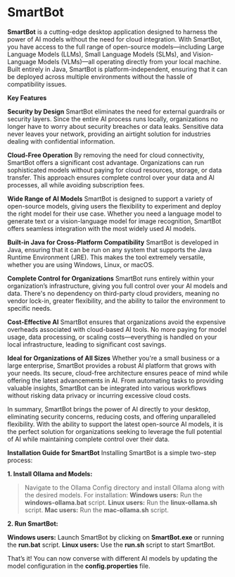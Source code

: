 # SmartBot

**SmartBot** is a cutting-edge desktop application designed to harness the power of AI models without the need for cloud integration. With SmartBot, you have access to the full range of open-source models—including Large Language Models (LLMs), Small Language Models (SLMs), and Vision-Language Models (VLMs)—all operating directly from your local machine. Built entirely in Java, SmartBot is platform-independent, ensuring that it can be deployed across multiple environments without the hassle of compatibility issues.

**Key Features**

**Security by Design** SmartBot eliminates the need for external guardrails or security layers. Since the entire AI process runs locally, organizations no longer have to worry about security breaches or data leaks. Sensitive data never leaves your network, providing an airtight solution for industries dealing with confidential information.

**Cloud-Free Operation** By removing the need for cloud connectivity, SmartBot offers a significant cost advantage. Organizations can run sophisticated models without paying for cloud resources, storage, or data transfer. This approach ensures complete control over your data and AI processes, all while avoiding subscription fees.

**Wide Range of AI Models** SmartBot is designed to support a variety of open-source models, giving users the flexibility to experiment and deploy the right model for their use case. Whether you need a language model to generate text or a vision-language model for image recognition, SmartBot offers seamless integration with the most widely used AI models.

**Built-in Java for Cross-Platform Compatibility** SmartBot is developed in Java, ensuring that it can be run on any system that supports the Java Runtime Environment (JRE). This makes the tool extremely versatile, whether you are using Windows, Linux, or macOS.

**Complete Control for Organizations** SmartBot runs entirely within your organization’s infrastructure, giving you full control over your AI models and data. There's no dependency on third-party cloud providers, meaning no vendor lock-in, greater flexibility, and the ability to tailor the environment to specific needs.

**Cost-Effective AI** SmartBot ensures that organizations avoid the expensive overheads associated with cloud-based AI tools. No more paying for model usage, data processing, or scaling costs—everything is handled on your local infrastructure, leading to significant cost savings.

**Ideal for Organizations of All Sizes**
Whether you're a small business or a large enterprise, SmartBot provides a robust AI platform that grows with your needs. Its secure, cloud-free architecture ensures peace of mind while offering the latest advancements in AI. From automating tasks to providing valuable insights, SmartBot can be integrated into various workflows without risking data privacy or incurring excessive cloud costs.

In summary, SmartBot brings the power of AI directly to your desktop, eliminating security concerns, reducing costs, and offering unparalleled flexibility. With the ability to support the latest open-source AI models, it is the perfect solution for organizations seeking to leverage the full potential of AI while maintaining complete control over their data.


**Installation Guide for SmartBot**
Installing SmartBot is a simple two-step process:

**1. Install Ollama and Models:**
> Navigate to the Ollama Config directory and install Ollama along with the desired models.
> For installation:
  **Windows users:** Run the **windows-ollama.bat** script.
  **Linux users:** Run the **linux-ollama.sh** script.
  **Mac users:** Run the **mac-ollama.sh** script.

**2. Run SmartBot:**

**Windows users:** Launch SmartBot by clicking on **SmartBot.exe** or running the **run.bat** script.
**Linux users:** Use the **run.sh** script to start SmartBot.

That’s it! You can now converse with different AI models by updating the model configuration in the **config.properties** file.
